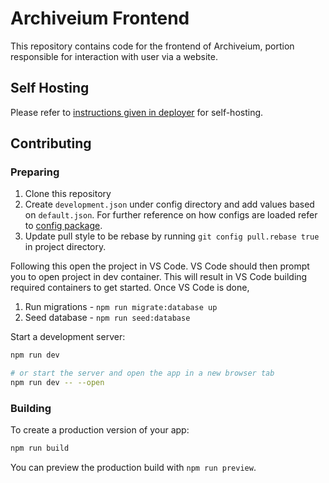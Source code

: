 # Archiveium Frontend

This repository contains code for the frontend of Archiveium, portion responsible for interaction with user via a website.

## Self Hosting

Please refer to [instructions given in deployer](https://github.com/archiveium/deployer#getting-started) for self-hosting.

## Contributing

### Preparing

1. Clone this repository
1. Create `development.json` under config directory and add values based on `default.json`. For further reference on how configs are loaded refer to [config package](https://github.com/node-config/node-config#readme).
1. Update pull style to be rebase by running `git config pull.rebase true` in project directory.

Following this open the project in VS Code. VS Code should then prompt you to open project in dev container. This will result in VS Code building required containers to get started. Once VS Code is done,

1. Run migrations - `npm run migrate:database up`
1. Seed database - `npm run seed:database`

Start a development server:

```bash
npm run dev

# or start the server and open the app in a new browser tab
npm run dev -- --open
```

### Building

To create a production version of your app:

```bash
npm run build
```

You can preview the production build with `npm run preview`.